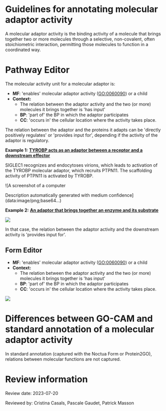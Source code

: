 # Guidelines for annotating molecular adaptor activity

A molecular adaptor activity is the binding activity of a molecule that brings together two or more molecules through a selective, non-covalent, often stoichiometric interaction, permitting those molecules to function in a coordinated way.

# Pathway Editor

The molecular activity unit for a molecular adaptor is:

* **MF**: 'enables' molecular adaptor activity ([GO:0060090](https://www.ebi.ac.uk/QuickGO/term/GO%3A0060090)) or a child
* **Context:**
  + The relation between the adaptor activity and the two (or more) molecules it brings together is 'has input'
  + **BP**: 'part of' the BP in which the adaptor participates
  + **CC**: 'occurs in' the cellular location where the activity takes place.

The relation between the adaptor and the proteins it adapts can be 'directly positively regulates' or 'provides input for', depending if the activity of the adaptor is regulatory.

**Example 1:** [**TYROBP acts as an adaptor between a receptor and a downstream effector**](http://noctua.geneontology.org/workbench/noctua-visual-pathway-editor/?model_id=gomodel%3A633b013300001197)

SIGLEC1 recognizes and endocytoses virions, which leads to activation of the TYROBP molecular adaptor, which recruits PTPN11. The scaffolding activity of PTPN11 is activated by TYROBP.

![A screenshot of a computer

Description automatically generated with medium confidence](data:image/png;base64...)

**Example 2:** [**An adaptor that brings together an enzyme and its substrate**](http://noctua.geneontology.org/workbench/noctua-visual-pathway-editor/?model_id=gomodel%3A636d9ce800001192)

![](data:image/png;base64...)

In that case, the relation between the adaptor activity and the downstream activity is 'provides input for'.

## Form Editor

* **MF**: 'enables' molecular adaptor activity ([GO:0060090](https://www.ebi.ac.uk/QuickGO/term/GO%3A0060090)) or a child
* **Context:**
  + The relation between the adaptor activity and the two (or more) molecules it brings together is 'has input'
  + **BP**: 'part of' the BP in which the adaptor participates
  + **CC**: 'occurs in' the cellular location where the activity takes place.

![](data:image/png;base64...)

# Differences between GO-CAM and standard annotation of a molecular adaptor activity

In standard annotation (captured with the Noctua Form or Protein2GO), relations between molecular functions are not captured.

#

# Review information

Review date: 2023-07-20

Reviewed by: Cristina Casals, Pascale Gaudet, Patrick Masson
